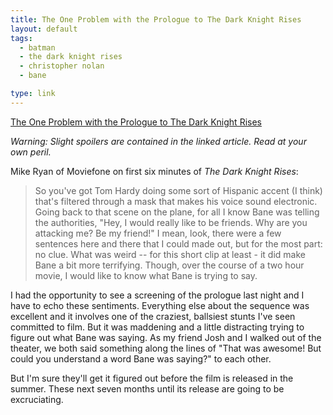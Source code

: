 ```yaml
---
title: The One Problem with the Prologue to The Dark Knight Rises
layout: default
tags:
  - batman
  - the dark knight rises
  - christopher nolan
  - bane

type: link
---
```


[The One Problem with the Prologue to The Dark Knight Rises](http://blog.moviefone.com/2011/12/12/9-things-dark-knight-rises-prologue/)

*Warning: Slight spoilers are contained in the linked article. Read at your own peril.*

Mike Ryan of Moviefone on first six minutes of <em>The Dark Knight Rises</em>:

>So you've got Tom Hardy doing some sort of Hispanic accent (I think) that's filtered through a mask that makes his voice sound electronic. Going back to that scene on the plane, for all I know Bane was telling the authorities, "Hey, I would really like to be friends. Why are you attacking me? Be my friend!" I mean, look, there were a few sentences here and there that I could made out, but for the most part: no clue. What was weird -- for this short clip at least - it did make Bane a bit more terrifying. Though, over the course of a two hour movie, I would like to know what Bane is trying to say.

I had the opportunity to see a screening of the prologue last night and I have to echo these sentiments. Everything else about the sequence was excellent and it involves one of the craziest, ballsiest stunts I've seen committed to film. But it was maddening and a little distracting trying to figure out what Bane was saying. As my friend Josh and I walked out of the theater, we both said something along the lines of "That was awesome! But could you understand a word Bane was saying?" to each other.

But I'm sure they'll get it figured out before the film is released in the summer. These next seven months until its release are going to be excruciating.
